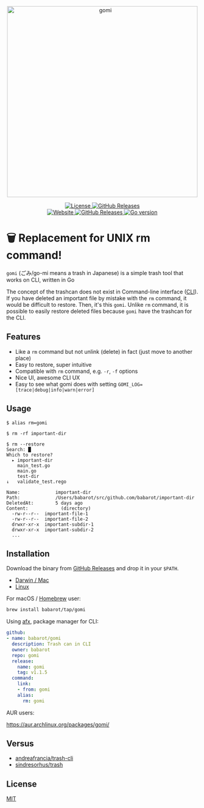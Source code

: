 <p align="center">
  <img src="./docs/screenshot.png" width="500" alt="gomi">
</p>

<p align="center">
    <a href="https://b4b4r07.mit-license.org">
        <img src="https://img.shields.io/github/license/babarot/gomi" alt="License"/>
    </a>
    <a href="https://github.com/babarot/gomi/releases">
        <img
            src="https://img.shields.io/github/v/release/babarot/gomi"
            alt="GitHub Releases"/>
    </a>
    <br />
    <a href="https://babarot.github.io/gomi/">
        <img
            src="https://img.shields.io/website?down_color=lightgrey&down_message=donw&up_color=green&up_message=up&url=https%3A%2F%2Fbabarot.me%2Fgomi"
            alt="Website"
            />
    </a>
    <a href="https://github.com/babarot/gomi/actions/workflows/release.yaml">
        <img
            src="https://github.com/babarot/gomi/actions/workflows/release.yaml/badge.svg"
            alt="GitHub Releases"
            />
    </a>
    <a href="https://github.com/babarot/gomi/blob/master/go.mod">
        <img
            src="https://img.shields.io/github/go-mod/go-version/babarot/gomi"
            alt="Go version"
            />
    </a>
</p>

# 🗑️ Replacement for UNIX rm command!

`gomi` (ごみ/go-mi means a trash in Japanese) is a simple trash tool that works on CLI, written in Go

The concept of the trashcan does not exist in Command-line interface ([CLI](http://en.wikipedia.org/wiki/Command-line_interface)). If you have deleted an important file by mistake with the `rm` command, it would be difficult to restore. Then, it's this `gomi`. Unlike `rm` command, it is possible to easily restore deleted files because `gomi` have the trashcan for the CLI.

## Features

- Like a `rm` command but not unlink (delete) in fact (just move to another place)
- Easy to restore, super intuitive
- Compatible with `rm` command, e.g. `-r`, `-f` options
- Nice UI, awesome CLI UX
- Easy to see what gomi does with setting `GOMI_LOG=[trace|debug|info|warn|error]`

## Usage

```console
$ alias rm=gomi
```
```console
$ rm -rf important-dir
```
```console
$ rm --restore
Search: █
Which to restore?
  ▸ important-dir
    main_test.go
    main.go
    test-dir
↓   validate_test.rego

Name:             important-dir
Path:             /Users/babarot/src/github.com/babarot/important-dir
DeletedAt:        5 days ago
Content:            (directory)
  -rw-r--r--  important-file-1
  -rw-r--r--  important-file-2
  drwxr-xr-x  important-subdir-1
  drwxr-xr-x  important-subdir-2
  ...
```

## Installation

Download the binary from [GitHub Releases][release] and drop it in your `$PATH`.

- [Darwin / Mac][release]
- [Linux][release]

For macOS / [Homebrew](https://brew.sh/) user:

```bash
brew install babarot/tap/gomi
```

Using [afx](https://github.com/babarot/afx), package manager for CLI:

```yaml
github:
- name: babarot/gomi
  description: Trash can in CLI
  owner: babarot
  repo: gomi
  release:
    name: gomi
    tag: v1.1.5
  command:
    link:
    - from: gomi
    alias:
      rm: gomi
```


AUR users:

https://aur.archlinux.org/packages/gomi/

## Versus

- [andreafrancia/trash-cli](https://github.com/andreafrancia/trash-cli)
- [sindresorhus/trash](https://github.com/sindresorhus/trash)

## License

[MIT][license]

[release]: https://github.com/babarot/gomi/releases/latest
[license]: https://b4b4r07.mit-license.org

